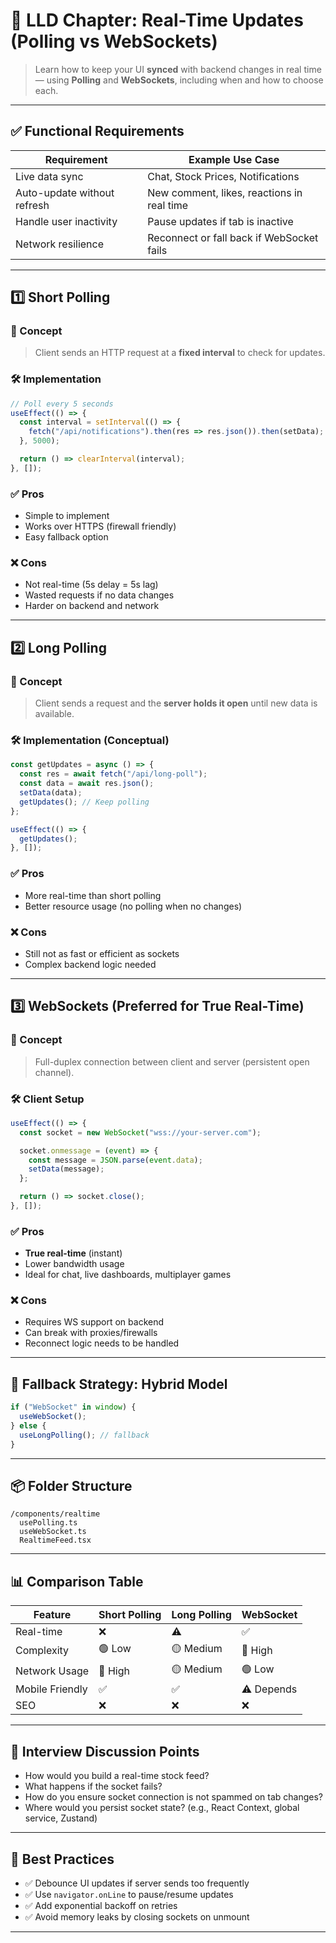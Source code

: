 # 🔄 LLD Chapter: **Real-Time Updates (Polling vs WebSockets)**

> Learn how to keep your UI **synced** with backend changes in real time — using **Polling** and **WebSockets**, including when and how to choose each.

---

## ✅ Functional Requirements

| Requirement                 | Example Use Case                           |
| --------------------------- | ------------------------------------------ |
| Live data sync              | Chat, Stock Prices, Notifications          |
| Auto-update without refresh | New comment, likes, reactions in real time |
| Handle user inactivity      | Pause updates if tab is inactive           |
| Network resilience          | Reconnect or fall back if WebSocket fails  |

---

## 1️⃣ Short Polling

### 🔧 Concept

> Client sends an HTTP request at a **fixed interval** to check for updates.

### 🛠 Implementation

```ts
// Poll every 5 seconds
useEffect(() => {
  const interval = setInterval(() => {
    fetch("/api/notifications").then(res => res.json()).then(setData);
  }, 5000);

  return () => clearInterval(interval);
}, []);
```

### ✅ Pros

* Simple to implement
* Works over HTTPS (firewall friendly)
* Easy fallback option

### ❌ Cons

* Not real-time (5s delay = 5s lag)
* Wasted requests if no data changes
* Harder on backend and network

---

## 2️⃣ Long Polling

### 🔧 Concept

> Client sends a request and the **server holds it open** until new data is available.

### 🛠 Implementation (Conceptual)

```ts
const getUpdates = async () => {
  const res = await fetch("/api/long-poll");
  const data = await res.json();
  setData(data);
  getUpdates(); // Keep polling
};

useEffect(() => {
  getUpdates();
}, []);
```

### ✅ Pros

* More real-time than short polling
* Better resource usage (no polling when no changes)

### ❌ Cons

* Still not as fast or efficient as sockets
* Complex backend logic needed

---

## 3️⃣ WebSockets (Preferred for True Real-Time)

### 🔧 Concept

> Full-duplex connection between client and server (persistent open channel).

### 🛠 Client Setup

```ts
useEffect(() => {
  const socket = new WebSocket("wss://your-server.com");

  socket.onmessage = (event) => {
    const message = JSON.parse(event.data);
    setData(message);
  };

  return () => socket.close();
}, []);
```

### ✅ Pros

* **True real-time** (instant)
* Lower bandwidth usage
* Ideal for chat, live dashboards, multiplayer games

### ❌ Cons

* Requires WS support on backend
* Can break with proxies/firewalls
* Reconnect logic needs to be handled

---

## 🔁 Fallback Strategy: Hybrid Model

```ts
if ("WebSocket" in window) {
  useWebSocket();
} else {
  useLongPolling(); // fallback
}
```

---

## 📦 Folder Structure

```
/components/realtime
  usePolling.ts
  useWebSocket.ts
  RealtimeFeed.tsx
```

---

## 📊 Comparison Table

| Feature         | Short Polling | Long Polling | WebSocket  |
| --------------- | ------------- | ------------ | ---------- |
| Real-time       | ❌             | ⚠️           | ✅          |
| Complexity      | 🟢 Low        | 🟡 Medium    | 🔴 High    |
| Network Usage   | 🔴 High       | 🟡 Medium    | 🟢 Low     |
| Mobile Friendly | ✅             | ✅            | ⚠️ Depends |
| SEO             | ❌             | ❌            | ❌          |

---

## 🧠 Interview Discussion Points

* How would you build a real-time stock feed?
* What happens if the socket fails?
* How do you ensure socket connection is not spammed on tab changes?
* Where would you persist socket state? (e.g., React Context, global service, Zustand)

---

## 🧪 Best Practices

* ✅ Debounce UI updates if server sends too frequently
* ✅ Use `navigator.onLine` to pause/resume updates
* ✅ Add exponential backoff on retries
* ✅ Avoid memory leaks by closing sockets on unmount

---
